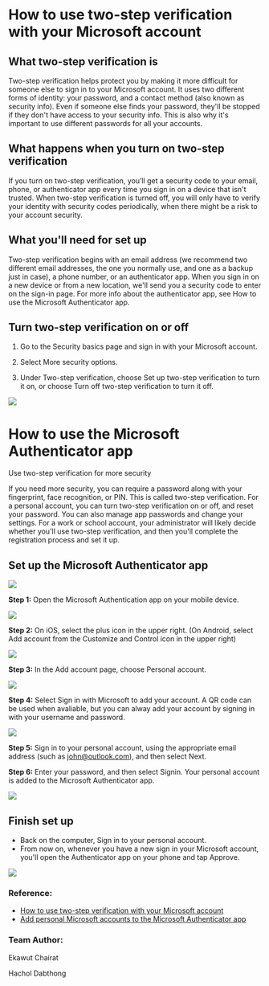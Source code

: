 # How to use two-step verification with your Microsoft account

## What two-step verification is

Two-step verification helps protect you by making it more difficult for someone else to sign in to your Microsoft account. It uses two different forms of identity: your password, and a contact method (also known as security info). Even if someone else finds your password, they'll be stopped if they don't have access to your security info. This is also why it's important to use different passwords for all your accounts.

## What happens when you turn on two-step verification

If you turn on two-step verification, you’ll get a security code to your email, phone, or authenticator app every time you sign in on a device that isn't trusted. When two-step verification is turned off, you will only have to verify your identity with security codes periodically, when there might be a risk to your account security.

## What you'll need for set up

Two-step verification begins with an email address (we recommend two different email addresses, the one you normally use, and one as a backup just in case), a phone number, or an authenticator app. When you sign in on a new device or from a new location, we'll send you a security code to enter on the sign-in page. For more info about the authenticator app, see How to use the Microsoft Authenticator app.

## Turn two-step verification on or off

1. Go to the Security basics page and sign in with your Microsoft account.

1. Select More security options.

1. Under Two-step verification, choose Set up two-step verification to turn it on, or choose Turn off two-step verification to turn it off.

![](img/MSA_enable2step.png)

# How to use the Microsoft Authenticator app

Use two-step verification for more security

If you need more security, you can require a password along with your fingerprint, face recognition, or PIN. This is called two-step verification. For a personal account, you can turn two-step verification on or off, and reset your password. You can also manage app passwords and change your settings. For a work or school account, your administrator will likely decide whether you'll use two-step verification, and then you'll complete the registration process and set it up.

## Set up the Microsoft Authenticator app

![](img/MS_authenticator_app.png)

**Step 1:** Open the Microsoft Authentication app on your mobile device.

![](img/MSA_step1.png)

**Step 2:** On iOS, select the plus icon in the upper right. (On Android, select Add account from the Customize and Control icon in the upper right)

![](img/MSA_step2.png)

**Step 3:** In the Add account page, choose Personal account.

![](img/MSA_step3.png)

**Step 4:** Select Sign in with Microsoft to add your account. A QR code can be used when avaliable, but you can alway add your account by signing in with your username and password.

![](img/MSA_step4.png)

**Step 5:** Sign in to your personal account, using the appropriate email address (such as john@outlook.com), and then select Next.

**Step 6:** Enter your password, and then select Signin. Your personal account is added to the Microsoft Authenticator app.

![](img/MSA_step5.png)

## Finish set up

* Back on the computer, Sign in to your personal account.
* From now on, whenever you have a new sign in your Microsoft account, you'll open the Authenticator app on your phone and tap Approve.

![](img/MSA_login1.png)

### Reference:
* [How to use two-step verification with your Microsoft account](https://support.microsoft.com/en-us/account-billing/how-to-use-two-step-verification-with-your-microsoft-account-c7910146-672f-01e9-50a0-93b4585e7eb4)
* [Add personal Microsoft accounts to the Microsoft Authenticator app](https://docs.microsoft.com/en-us/azure/active-directory/user-help/user-help-auth-app-add-personal-ms-account)

### Team Author:
Ekawut Chairat

Hachol Dabthong

